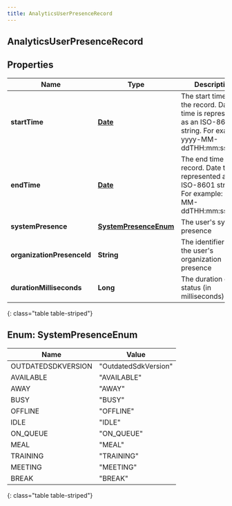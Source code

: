 ```yaml
---
title: AnalyticsUserPresenceRecord
---
```

## AnalyticsUserPresenceRecord


## Properties

| Name | Type | Description | Notes |
| ------------ | ------------- | ------------- | ------------- |
| **startTime** | [**Date**](Date.html) | The start time of the record. Date time is represented as an ISO-8601 string. For example: yyyy-MM-ddTHH:mm:ss.SSSZ |  [optional] |
| **endTime** | [**Date**](Date.html) | The end time of the record. Date time is represented as an ISO-8601 string. For example: yyyy-MM-ddTHH:mm:ss.SSSZ |  [optional] |
| **systemPresence** | [**SystemPresenceEnum**](#SystemPresenceEnum) | The user&#39;s system presence |  [optional] |
| **organizationPresenceId** | **String** | The identifier for the user&#39;s organization presence |  [optional] |
| **durationMilliseconds** | **Long** | The duration of the status (in milliseconds) |  [optional] |
{: class="table table-striped"}


<a name="SystemPresenceEnum"></a>

## Enum: SystemPresenceEnum

| Name | Value |
| ---- | ----- |
| OUTDATEDSDKVERSION | &quot;OutdatedSdkVersion&quot; |
| AVAILABLE | &quot;AVAILABLE&quot; |
| AWAY | &quot;AWAY&quot; |
| BUSY | &quot;BUSY&quot; |
| OFFLINE | &quot;OFFLINE&quot; |
| IDLE | &quot;IDLE&quot; |
| ON_QUEUE | &quot;ON_QUEUE&quot; |
| MEAL | &quot;MEAL&quot; |
| TRAINING | &quot;TRAINING&quot; |
| MEETING | &quot;MEETING&quot; |
| BREAK | &quot;BREAK&quot; |
{: class="table table-striped"}


